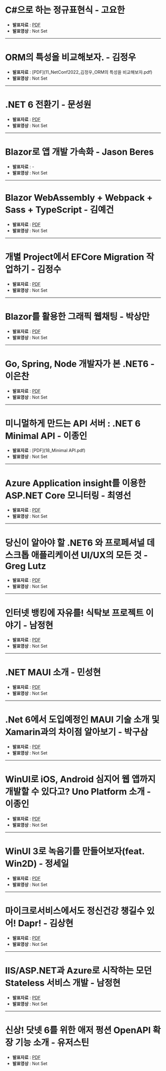 # C#으로 하는 정규표현식 - 고요한

* **발표자료** : [PDF](10_dotnetconf2022-deck-template-korean_정규표현식.pdf)
* **발표영상** : Not Set

---

# ORM의 특성을 비교해보자. - 김정우

* **발표자료** : [PDF](11_NetConf2022_김정우_ORM의 특성을 비교해보자.pdf)
* **발표영상** : Not Set

---

# .NET 6 전환기 - 문성원

* **발표자료** : [PDF](12_dotnetconf2022-swenmun.pdf)
* **발표영상** : Not Set

---

# Blazor로 앱 개발 가속화 - Jason Beres

* **발표자료** : -
* **발표영상** : Not Set

---

# Blazor WebAssembly + Webpack + Sass + TypeScript - 김예건

* **발표자료** : [PDF](14_dotnetconf2022-YegunKim.pdf)
* **발표영상** : Not Set

---

# 개별 Project에서 EFCore Migration 작업하기 - 김정수

* **발표자료** : [PDF](15_Conf2022-김정수.pdf)
* **발표영상** : Not Set

---

# Blazor를 활용한 그래픽 웹채팅 - 박상만

* **발표자료** : [PDF](16_dotnetconf2022-그래픽웹채팅-박상만.pdf)
* **발표영상** : Not Set

---

# Go, Spring, Node 개발자가 본 .NET6 - 이은찬

* **발표자료** : [PDF](17_dotnetconf2022.pdf)
* **발표영상** : Not Set

---

# 미니멀하게 만드는 API 서버 : .NET 6 Minimal API - 이종인

* **발표자료** : [PDF](18_Minimal API.pdf)
* **발표영상** : Not Set

---

# Azure Application insight를 이용한 ASP.NET Core 모니터링 - 최영선

* **발표자료** : [PDF](19_dotnetconf2022-최영선.pdf)
* **발표영상** : Not Set

---

# 당신이 알아야 할 .NET6 와 프로페셔널 데스크톱 애플리케이션 UI/UX의 모든 것 - Greg Lutz

* **발표자료** : [PDF](20_[GrapeCity].NET6_Webinar_by.GregLutz.pdf)
* **발표영상** : Not Set

---

# 인터넷 뱅킹에 자유를! 식탁보 프로젝트 이야기 - 남정현

* **발표자료** : [PDF](21_발표1-식탁보.pdf)
* **발표영상** : Not Set

---

# .NET MAUI 소개 - 민성현

* **발표자료** : [PDF](22_netconf2021seoul_발표자료_민성현.pdf)
* **발표영상** : Not Set

---

# .Net 6에서 도입예정인 MAUI 기술 소개 및 Xamarin과의 차이점 알아보기 - 박구삼

* **발표자료** : [PDF](23_DotNetConf_2022_in_Seoul-GusamPark.pdf)
* **발표영상** : Not Set

---

# WinUI로 iOS, Android 심지어 웹 앱까지 개발할 수 있다고? Uno Platform 소개 - 이종인

* **발표자료** : [PDF](24_Uno_Platform.pdf)
* **발표영상** : Not Set

---

# WinUI 3로 녹음기를 만들어보자(feat. Win2D) - 정세일

* **발표자료** : [PDF](125_WinUI3로녹음기를만들어보자_정세일.pdf)
* **발표영상** : Not Set

---

# 마이크로서비스에서도 정신건강 챙길수 있어! Dapr! - 김상현

* **발표자료** : [PDF](26_dotnetconf2022-sh.kim.pdf)
* **발표영상** : Not Set

---

# IIS/ASP.NET과 Azure로 시작하는 모던 Stateless 서비스 개발 - 남정현

* **발표자료** : [PDF](27_발표2-모던_IIS_ASPX.pdf)
* **발표영상** : Not Set

---

# 신상! 닷넷 6를 위한 애저 펑션 OpenAPI 확장 기능 소개 - 유저스틴

* **발표자료** : [PDF](28_JustinYoo.DotNetConfKorea.2022.pdf)
* **발표영상** : Not Set
